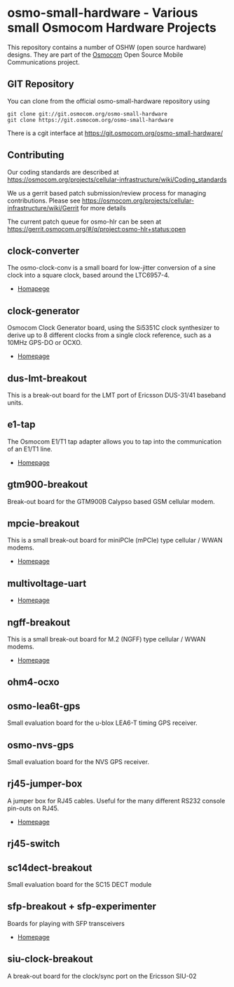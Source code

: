 osmo-small-hardware - Various small Osmocom Hardware Projects
=============================================================

This repository contains a number of OSHW (open source hardware)
designs.  They are part of the [Osmocom](https://osmocom.org/) Open
Source Mobile Communications project.

GIT Repository
--------------

You can clone from the official osmo-small-hardware repository using

	git clone git://git.osmocom.org/osmo-small-hardware
	git clone https://git.osmocom.org/osmo-small-hardware

There is a cgit interface at https://git.osmocom.org/osmo-small-hardware/

Contributing
------------

Our coding standards are described at
https://osmocom.org/projects/cellular-infrastructure/wiki/Coding_standards

We us a gerrit based patch submission/review process for managing
contributions.  Please see
https://osmocom.org/projects/cellular-infrastructure/wiki/Gerrit for
more details

The current patch queue for osmo-hlr can be seen at
https://gerrit.osmocom.org/#/q/project:osmo-hlr+status:open


clock-converter
---------------

The osmo-clock-conv is a small board for low-jitter conversion of a sine
clock into a square clock, based around the LTC6957-4.

* [Homapege](https://osmocom.org/projects/osmo-clock-conv)

clock-generator
---------------

Osmocom Clock Generator board, using the Si5351C clock synthesizer to
derive up to 8 different clocks from a single clock reference, such as a
10MHz GPS-DO or OCXO.


* [Homepage](https://osmocom.org/projects/osmo-clock-gen)

dus-lmt-breakout
----------------

This is a break-out board for the LMT port of Ericsson DUS-31/41
baseband units.

e1-tap
------

The Osmocom E1/T1 tap adapter allows you to tap into the communication
of an E1/T1 line.

* [Homepage](https://osmocom.org/projects/e1-tap)

gtm900-breakout
---------------

Break-out board for the GTM900B Calypso based GSM cellular modem.

mpcie-breakout
--------------

This is a small break-out board for miniPCIe (mPCIe) type cellular /
WWAN modems.

* [Homepage](https://osmocom.org/projects/mpcie-breakout)

multivoltage-uart
-----------------

* [Homepage](https://osmocom.org/projects/mv-uart)

ngff-breakout
-------------

This is a small break-out board for M.2 (NGFF) type cellular / WWAN
modems.

* [Homepage](https://osmocom.org/projects/ngff-breakout)

ohm4-ocxo
---------

osmo-lea6t-gps
--------------

Small evaluation board for the u-blox LEA6-T timing GPS receiver.

osmo-nvs-gps
------------

Small evaluation board for the NVS GPS receiver.

rj45-jumper-box
---------------

A jumper box for RJ45 cables. Useful for the many different RS232
console pin-outs on RJ45.

* [Homepage](https://osmocom.org/projects/misc-hardware/wiki/RJ45_jumper_box)

rj45-switch
-----------

sc14dect-breakout
-----------------

Small evaluation board for the SC15 DECT module

sfp-breakout + sfp-experimenter
-------------------------------

Boards for playing with SFP transceivers

* [Homepage](https://osmocom.org/projects/misc-hardware/wiki/Sfp-breakout)


siu-clock-breakout
------------------

A break-out board for the clock/sync port on the Ericsson SIU-02
